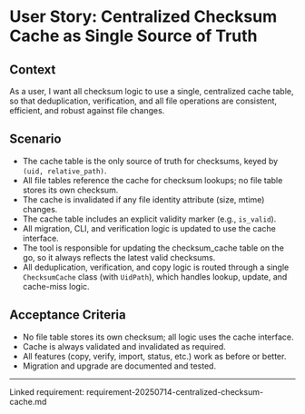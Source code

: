 # User Story: Centralized Checksum Cache as Single Source of Truth

## Context
As a user, I want all checksum logic to use a single, centralized cache table, so that deduplication, verification, and all file operations are consistent, efficient, and robust against file changes.

## Scenario
- The cache table is the only source of truth for checksums, keyed by `(uid, relative_path)`.
- All file tables reference the cache for checksum lookups; no file table stores its own checksum.
- The cache is invalidated if any file identity attribute (size, mtime) changes.
- The cache table includes an explicit validity marker (e.g., `is_valid`).
- All migration, CLI, and verification logic is updated to use the cache interface.
- The tool is responsible for updating the checksum_cache table on the go, so it always reflects the latest valid checksums.
- All deduplication, verification, and copy logic is routed through a single `ChecksumCache` class (with `UidPath`), which handles lookup, update, and cache-miss logic.

## Acceptance Criteria
- No file table stores its own checksum; all logic uses the cache interface.
- Cache is always validated and invalidated as required.
- All features (copy, verify, import, status, etc.) work as before or better.
- Migration and upgrade are documented and tested.

---

Linked requirement: requirement-20250714-centralized-checksum-cache.md
